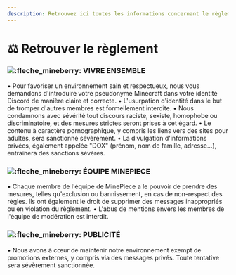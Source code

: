 ```yaml
---
description: Retrouvez ici toutes les informations concernant le règlement de MineBerry
---
```


# ⚖️ Retrouver le règlement

### ![:fleche\_mineberry:](https://cdn.discordapp.com/emojis/1021524412975026197.webp?size=96\&quality=lossless) VIVRE ENSEMBLE&#x20;

• Pour favoriser un environnement sain et respectueux, nous vous demandons d'introduire votre pseudonyme Minecraft dans votre identité Discord de manière claire et correcte. • L'usurpation d'identité dans le but de tromper d'autres membres est formellement interdite. • Nous condamnons avec sévérité tout discours raciste, sexiste, homophobe ou discriminatoire, et des mesures strictes seront prises à cet égard. • Le contenu à caractère pornographique, y compris les liens vers des sites pour adultes, sera sanctionné sévèrement. • La divulgation d'informations privées, également appelée "DOX" (prénom, nom de famille, adresse...), entraînera des sanctions sévères.

### ![:fleche\_mineberry:](https://cdn.discordapp.com/emojis/1021524412975026197.webp?size=96\&quality=lossless) ÉQUIPE MINEPIECE&#x20;

• Chaque membre de l'équipe de MinePiece a le pouvoir de prendre des mesures, telles qu'exclusion ou bannissement, en cas de non-respect des règles. Ils ont également le droit de supprimer des messages inappropriés ou en violation du règlement. • L'abus de mentions envers les membres de l'équipe de modération est interdit.

### ![:fleche\_mineberry:](https://cdn.discordapp.com/emojis/1021524412975026197.webp?size=96\&quality=lossless) PUBLICITÉ&#x20;

• Nous avons à cœur de maintenir notre environnement exempt de promotions externes, y compris via des messages privés. Toute tentative sera sévèrement sanctionnée.

<figure><img src="../../.gitbook/assets/image (45).png" alt=""><figcaption></figcaption></figure>
